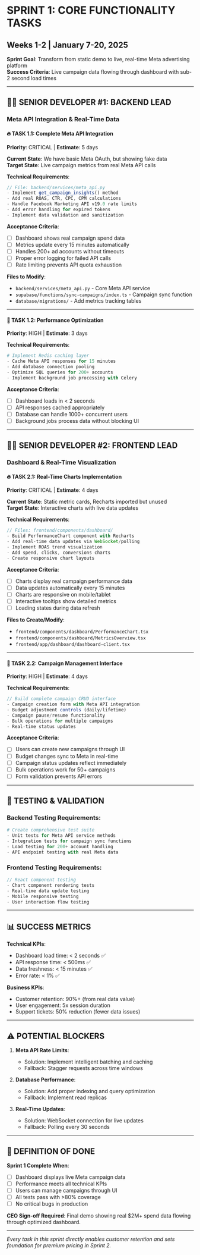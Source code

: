 # **SPRINT 1: CORE FUNCTIONALITY TASKS**
## **Weeks 1-2 | January 7-20, 2025**

**Sprint Goal**: Transform from static demo to live, real-time Meta advertising platform  
**Success Criteria**: Live campaign data flowing through dashboard with sub-2 second load times  

---

## **👨‍💻 SENIOR DEVELOPER #1: BACKEND LEAD**
### **Meta API Integration & Real-Time Data**

#### **🔥 TASK 1.1: Complete Meta API Integration** 
**Priority**: CRITICAL | **Estimate**: 5 days

**Current State**: We have basic Meta OAuth, but showing fake data  
**Target State**: Live campaign metrics from real Meta API calls  

**Technical Requirements**:
```typescript
// File: backend/services/meta_api.py
- Implement get_campaign_insights() method
- Add real ROAS, CTR, CPC, CPM calculations
- Handle Facebook Marketing API v19.0 rate limits
- Add error handling for expired tokens
- Implement data validation and sanitization
```

**Acceptance Criteria**:
- [ ] Dashboard shows real campaign spend data
- [ ] Metrics update every 15 minutes automatically
- [ ] Handles 200+ ad accounts without timeouts
- [ ] Proper error logging for failed API calls
- [ ] Rate limiting prevents API quota exhaustion

**Files to Modify**:
- `backend/services/meta_api.py` - Core Meta API service
- `supabase/functions/sync-campaigns/index.ts` - Campaign sync function
- `database/migrations/` - Add metrics tracking tables

---

#### **🚀 TASK 1.2: Performance Optimization**
**Priority**: HIGH | **Estimate**: 3 days

**Technical Requirements**:
```python
# Implement Redis caching layer
- Cache Meta API responses for 15 minutes
- Add database connection pooling
- Optimize SQL queries for 200+ accounts
- Implement background job processing with Celery
```

**Acceptance Criteria**:
- [ ] Dashboard loads in < 2 seconds
- [ ] API responses cached appropriately 
- [ ] Database can handle 1000+ concurrent users
- [ ] Background jobs process data without blocking UI

---

## **👩‍💻 SENIOR DEVELOPER #2: FRONTEND LEAD**
### **Dashboard & Real-Time Visualization**

#### **🔥 TASK 2.1: Real-Time Charts Implementation**
**Priority**: CRITICAL | **Estimate**: 4 days

**Current State**: Static metric cards, Recharts imported but unused  
**Target State**: Interactive charts with live data updates  

**Technical Requirements**:
```typescript
// Files: frontend/components/dashboard/
- Build PerformanceChart component with Recharts
- Add real-time data updates via WebSocket/polling
- Implement ROAS trend visualization
- Add spend, clicks, conversions charts
- Create responsive chart layouts
```

**Acceptance Criteria**:
- [ ] Charts display real campaign performance data
- [ ] Data updates automatically every 15 minutes
- [ ] Charts are responsive on mobile/tablet
- [ ] Interactive tooltips show detailed metrics
- [ ] Loading states during data refresh

**Files to Create/Modify**:
- `frontend/components/dashboard/PerformanceChart.tsx`
- `frontend/components/dashboard/MetricsOverview.tsx`
- `frontend/app/dashboard/dashboard-client.tsx`

---

#### **🚀 TASK 2.2: Campaign Management Interface**
**Priority**: HIGH | **Estimate**: 4 days

**Technical Requirements**:
```typescript
// Build complete campaign CRUD interface
- Campaign creation form with Meta API integration
- Budget adjustment controls (daily/lifetime)
- Campaign pause/resume functionality
- Bulk operations for multiple campaigns
- Real-time status updates
```

**Acceptance Criteria**:
- [ ] Users can create new campaigns through UI
- [ ] Budget changes sync to Meta in real-time
- [ ] Campaign status updates reflect immediately
- [ ] Bulk operations work for 50+ campaigns
- [ ] Form validation prevents API errors

---

## **🔬 TESTING & VALIDATION**

### **Backend Testing Requirements**:
```python
# Create comprehensive test suite
- Unit tests for Meta API service methods
- Integration tests for campaign sync functions
- Load testing for 200+ account handling
- API endpoint testing with real Meta data
```

### **Frontend Testing Requirements**:
```typescript
// React component testing
- Chart component rendering tests
- Real-time data update testing
- Mobile responsive testing
- User interaction flow testing
```

---

## **📊 SUCCESS METRICS**

**Technical KPIs**:
- Dashboard load time: < 2 seconds ✅
- API response time: < 500ms ✅  
- Data freshness: < 15 minutes ✅
- Error rate: < 1% ✅

**Business KPIs**:
- Customer retention: 90%+ (from real data value)
- User engagement: 5x session duration
- Support tickets: 50% reduction (fewer data issues)

---

## **⚠️ POTENTIAL BLOCKERS**

1. **Meta API Rate Limits**: 
   - Solution: Implement intelligent batching and caching
   - Fallback: Stagger requests across time windows

2. **Database Performance**: 
   - Solution: Add proper indexing and query optimization
   - Fallback: Implement read replicas

3. **Real-Time Updates**: 
   - Solution: WebSocket connection for live updates
   - Fallback: Polling every 30 seconds

---

## **🎯 DEFINITION OF DONE**

**Sprint 1 Complete When**:
- [ ] Dashboard displays live Meta campaign data
- [ ] Performance meets all technical KPIs
- [ ] Users can manage campaigns through UI
- [ ] All tests pass with >80% coverage
- [ ] No critical bugs in production

**CEO Sign-off Required**: Final demo showing real $2M+ spend data flowing through optimized dashboard.

---

*Every task in this sprint directly enables customer retention and sets foundation for premium pricing in Sprint 2.*
